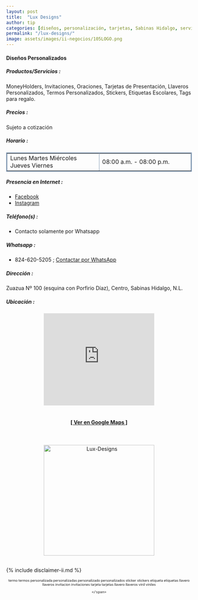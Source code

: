 ```yaml
---
layout: post
title:  "Lux Designs"
author: tip
categories: [diseños, personalización, tarjetas, Sabinas Hidalgo, servicios]
permalink: "/lux-designs/"
image: assets/images/ii-negocios/105LOGO.png
---
```

#### Diseños Personalizados

##### Productos/Servicios :

MoneyHolders, Invitaciones, Oraciones, Tarjetas de Presentación, Llaveros Personalizados, Termos Personalizados, Stickers, Etiquetas Escolares, Tags para regalo.

##### Precios :

Sujeto a cotización

##### Horario :

<table border="2" bordercolor="#8299b3" cellpadding="4" cellspacing="5">
<colgroup>
    <col width="50%" />
    <col width="50%" />
</colgroup>
    <tbody>
        <tr>
            <td>Lunes Martes Miércoles Jueves Viernes</td>
            <td>08:00 a.m. - 08:00 p.m.</td>
        </tr>
    </tbody>
</table>

##### Presencia en Internet :

- [Facebook][FB]
- [Instagram][INSTA]

##### Teléfono(s) :

- Contacto solamente por Whatsapp

##### Whatsapp :

- 824-620-5205 ; [Contactar por WhatsApp][WA1]


[FB]: https://www.facebook.com/people/Lux-Designs/100083079289895/
[INSTA]: https://www.instagram.com/luxdesigns_bygaby/


[WA1]: https://wa.me/528246205205?text=Hola,%20saludos%20desde%20PiiDO

##### Dirección :

Zuazua Nº 100 (esquina con Porfirio Díaz), Centro, Sabinas Hidalgo, N.L.

##### Ubicación :

<!--..... MAPAS .....-->
<center>
    <iframe src="https://www.google.com/maps/embed?pb=!1m18!1m12!1m3!1d223.15231690748433!2d-100.1795166364266!3d26.50606416713101!2m3!1f0!2f0!3f0!3m2!1i1024!2i768!4f13.1!3m3!1m2!1s0x86623eb708b62709%3A0xf6852b237e9b5c3!2sZuazua%20100%2C%20Centro%20de%20Sabinas%20Hidalgo%2C%2065200%20Sabinas%20Hidalgo%2C%20N.L.!5e0!3m2!1sen!2smx!4v1691909537178!5m2!1sen!2smx" width="300" height="250" style="border:0;" allowfullscreen="" loading="lazy" referrerpolicy="no-referrer-when-downgrade"></iframe><!--//CAMBIAR : width="300" height="250" acá arriba ^^-->
	<br />
	<br />
	<a href="https://goo.gl/maps/7He8NvVVj3EwPhQt5" target="_blank"><h4>[ Ver en Google Maps ]</h4></a><!--//CAMBIAR únicamente URL aquí-->
	<br />
	<br />
</center>
<!--..... /MAPAS .....-->

<!-- ===== 2da IMAGEN ===== --> 
<center>
    <img src="{{ site.baseurl }}/assets/images/ii-negocios/105producto.png" alt="Lux-Designs" style="height: 300px;"/>
</center>

<br />

<!-- Disclaimer & palabras clave
================================================== -->
{% include disclaimer-ii.md %}
<center>
	<span style="font-size: xx-small;">
		<!--Palabras Clave-->termo termos personalizada personalizadas personalizado personalizados sticker stickers etiqueta etiquetas llavero llaveros invitacion invitaciones tarjeta tarjetas llavero llaveros vinil viniles
        
	</span>
</center>



<!-- END
================================================== -->